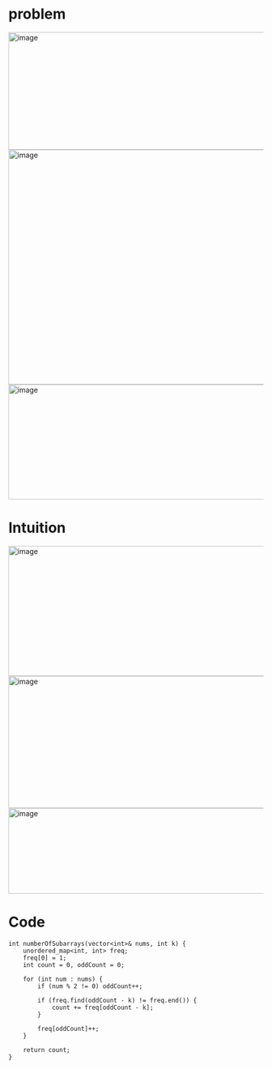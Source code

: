 # problem
<img width="1131" height="232" alt="image" src="https://github.com/user-attachments/assets/cb14da7f-5f26-4e6c-b191-fec87240a0e2" />
<img width="1069" height="464" alt="image" src="https://github.com/user-attachments/assets/df545c2f-04ae-4405-ba48-e3251978e638" />
<img width="844" height="227" alt="image" src="https://github.com/user-attachments/assets/bbebc144-4563-4ad9-9642-ee2a5595897b" />


# Intuition
<img width="1151" height="257" alt="image" src="https://github.com/user-attachments/assets/8fba6146-aaa2-4ff4-b3f5-e5e44de9ddc2" />
<img width="1123" height="261" alt="image" src="https://github.com/user-attachments/assets/8dfa12b9-a950-46b9-a755-34f178cefbb2" />
<img width="673" height="169" alt="image" src="https://github.com/user-attachments/assets/e5958643-8657-4304-a9d2-72d57939f7c8" />


# Code
```
int numberOfSubarrays(vector<int>& nums, int k) {
    unordered_map<int, int> freq;
    freq[0] = 1;
    int count = 0, oddCount = 0;

    for (int num : nums) {
        if (num % 2 != 0) oddCount++;

        if (freq.find(oddCount - k) != freq.end()) {
            count += freq[oddCount - k];
        }

        freq[oddCount]++;
    }

    return count;
}

```
